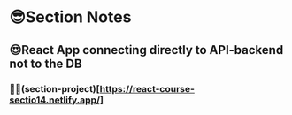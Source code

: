 # 😎Section Notes

## 😍React App connecting directly to API-backend not to the DB

### 🐳🐳(section-project)[https://react-course-sectio14.netlify.app/]

